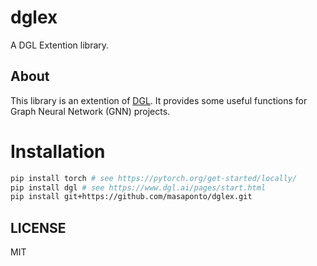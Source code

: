 # dglex
A DGL Extention library.

## About
This library is an extention of [DGL](https://www.dgl.ai/). It provides some useful functions for Graph Neural Network (GNN) projects.

# Installation
```bash
pip install torch # see https://pytorch.org/get-started/locally/
pip install dgl # see https://www.dgl.ai/pages/start.html
pip install git+https://github.com/masaponto/dglex.git
```

## LICENSE
MIT
